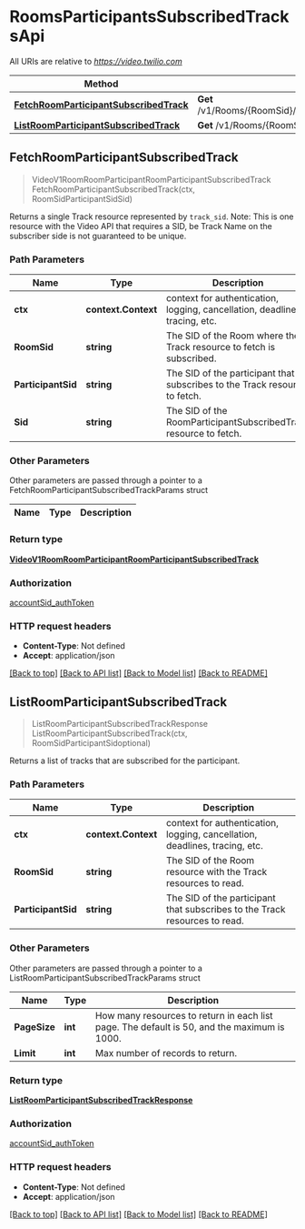 # RoomsParticipantsSubscribedTracksApi

All URIs are relative to *https://video.twilio.com*

Method | HTTP request | Description
------------- | ------------- | -------------
[**FetchRoomParticipantSubscribedTrack**](RoomsParticipantsSubscribedTracksApi.md#FetchRoomParticipantSubscribedTrack) | **Get** /v1/Rooms/{RoomSid}/Participants/{ParticipantSid}/SubscribedTracks/{Sid} | 
[**ListRoomParticipantSubscribedTrack**](RoomsParticipantsSubscribedTracksApi.md#ListRoomParticipantSubscribedTrack) | **Get** /v1/Rooms/{RoomSid}/Participants/{ParticipantSid}/SubscribedTracks | 



## FetchRoomParticipantSubscribedTrack

> VideoV1RoomRoomParticipantRoomParticipantSubscribedTrack FetchRoomParticipantSubscribedTrack(ctx, RoomSidParticipantSidSid)



Returns a single Track resource represented by `track_sid`.  Note: This is one resource with the Video API that requires a SID, be Track Name on the subscriber side is not guaranteed to be unique.

### Path Parameters


Name | Type | Description
------------- | ------------- | -------------
**ctx** | **context.Context** | context for authentication, logging, cancellation, deadlines, tracing, etc.
**RoomSid** | **string** | The SID of the Room where the Track resource to fetch is subscribed.
**ParticipantSid** | **string** | The SID of the participant that subscribes to the Track resource to fetch.
**Sid** | **string** | The SID of the RoomParticipantSubscribedTrack resource to fetch.

### Other Parameters

Other parameters are passed through a pointer to a FetchRoomParticipantSubscribedTrackParams struct


Name | Type | Description
------------- | ------------- | -------------

### Return type

[**VideoV1RoomRoomParticipantRoomParticipantSubscribedTrack**](VideoV1RoomRoomParticipantRoomParticipantSubscribedTrack.md)

### Authorization

[accountSid_authToken](../README.md#accountSid_authToken)

### HTTP request headers

- **Content-Type**: Not defined
- **Accept**: application/json

[[Back to top]](#) [[Back to API list]](../README.md#documentation-for-api-endpoints)
[[Back to Model list]](../README.md#documentation-for-models)
[[Back to README]](../README.md)


## ListRoomParticipantSubscribedTrack

> ListRoomParticipantSubscribedTrackResponse ListRoomParticipantSubscribedTrack(ctx, RoomSidParticipantSidoptional)



Returns a list of tracks that are subscribed for the participant.

### Path Parameters


Name | Type | Description
------------- | ------------- | -------------
**ctx** | **context.Context** | context for authentication, logging, cancellation, deadlines, tracing, etc.
**RoomSid** | **string** | The SID of the Room resource with the Track resources to read.
**ParticipantSid** | **string** | The SID of the participant that subscribes to the Track resources to read.

### Other Parameters

Other parameters are passed through a pointer to a ListRoomParticipantSubscribedTrackParams struct


Name | Type | Description
------------- | ------------- | -------------
**PageSize** | **int** | How many resources to return in each list page. The default is 50, and the maximum is 1000.
**Limit** | **int** | Max number of records to return.

### Return type

[**ListRoomParticipantSubscribedTrackResponse**](ListRoomParticipantSubscribedTrackResponse.md)

### Authorization

[accountSid_authToken](../README.md#accountSid_authToken)

### HTTP request headers

- **Content-Type**: Not defined
- **Accept**: application/json

[[Back to top]](#) [[Back to API list]](../README.md#documentation-for-api-endpoints)
[[Back to Model list]](../README.md#documentation-for-models)
[[Back to README]](../README.md)

